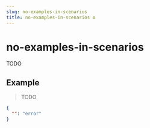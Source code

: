 ```yaml
---
slug: no-examples-in-scenarios
title: no-examples-in-scenarios ⚙️
---
```

# no-examples-in-scenarios
TODO

## Example
> TODO
```json
{
  "": "error"
}
```

